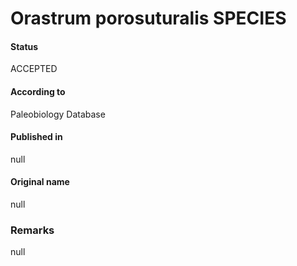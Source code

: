 Orastrum porosuturalis SPECIES
=======

#### Status
ACCEPTED

#### According to
Paleobiology Database

#### Published in
null

#### Original name
null

### Remarks
null